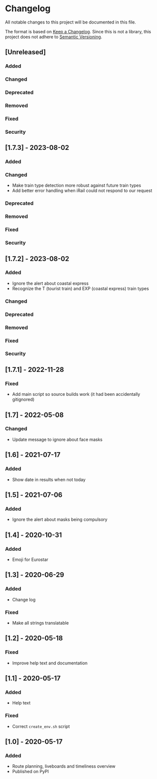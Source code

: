 # Changelog
All notable changes to this project will be documented in this file.

The format is based on [Keep a Changelog](https://keepachangelog.com/en/1.0.0/).
Since this is not a library, this project does not adhere to
[Semantic Versioning](https://semver.org/spec/v2.0.0.html).

## [Unreleased]
### Added
### Changed
### Deprecated
### Removed
### Fixed
### Security

## [1.7.3] - 2023-08-02
### Added
### Changed
- Make train type detection more robust against future train types
- Add better error handling when iRail could not respond to our request

### Deprecated
### Removed
### Fixed
### Security

## [1.7.2] - 2023-08-02
### Added
- Ignore the alert about coastal express
- Recognize the T (tourist train) and EXP (coastal express) train types

### Changed
### Deprecated
### Removed
### Fixed
### Security

## [1.7.1] - 2022-11-28
### Fixed
- Add main script so source builds work (it had been accidentally gitignored)

## [1.7] - 2022-05-08
### Changed
- Update message to ignore about face masks

## [1.6] - 2021-07-17
### Added
- Show date in results when not today

## [1.5] - 2021-07-06
### Added
- Ignore the alert about masks being compulsory

## [1.4] - 2020-10-31
### Added
- Emoji for Eurostar

## [1.3] - 2020-06-29
### Added
- Change log

### Fixed
- Make all strings translatable

## [1.2] - 2020-05-18
### Fixed
- Improve help text and documentation

## [1.1] - 2020-05-17
### Added
- Help text

### Fixed
- Correct `create_env.sh` script

## [1.0] - 2020-05-17
### Added
- Route planning, liveboards and timeliness overview
- Published on PyPI
